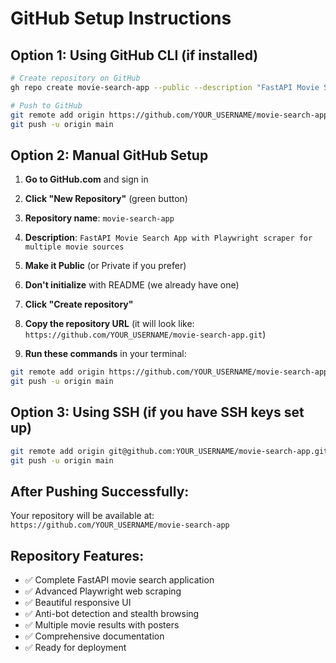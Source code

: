 # GitHub Setup Instructions

## Option 1: Using GitHub CLI (if installed)
```bash
# Create repository on GitHub
gh repo create movie-search-app --public --description "FastAPI Movie Search App with Playwright scraper for multiple movie sources"

# Push to GitHub
git remote add origin https://github.com/YOUR_USERNAME/movie-search-app.git
git push -u origin main
```

## Option 2: Manual GitHub Setup
1. **Go to GitHub.com** and sign in
2. **Click "New Repository"** (green button)
3. **Repository name**: `movie-search-app`
4. **Description**: `FastAPI Movie Search App with Playwright scraper for multiple movie sources`
5. **Make it Public** (or Private if you prefer)
6. **Don't initialize** with README (we already have one)
7. **Click "Create repository"**

8. **Copy the repository URL** (it will look like: `https://github.com/YOUR_USERNAME/movie-search-app.git`)

9. **Run these commands** in your terminal:
```bash
git remote add origin https://github.com/YOUR_USERNAME/movie-search-app.git
git push -u origin main
```

## Option 3: Using SSH (if you have SSH keys set up)
```bash
git remote add origin git@github.com:YOUR_USERNAME/movie-search-app.git
git push -u origin main
```

## After Pushing Successfully:
Your repository will be available at:
`https://github.com/YOUR_USERNAME/movie-search-app`

## Repository Features:
- ✅ Complete FastAPI movie search application
- ✅ Advanced Playwright web scraping
- ✅ Beautiful responsive UI
- ✅ Anti-bot detection and stealth browsing
- ✅ Multiple movie results with posters
- ✅ Comprehensive documentation
- ✅ Ready for deployment